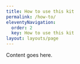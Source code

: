 ```yaml
---
title: How to use this kit
permalink: /how-to/
eleventyNavigation:
  order: 2
  key: How to use this kit
layout: layouts/page
---
```

Content goes here.